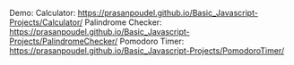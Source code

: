 Demo:  Calculator: https://prasanpoudel.github.io/Basic_Javascript-Projects/Calculator/ 
Palindrome Checker: https://prasanpoudel.github.io/Basic_Javascript-Projects/PalindromeChecker/ 
Pomodoro Timer: https://prasanpoudel.github.io/Basic_Javascript-Projects/PomodoroTimer/
